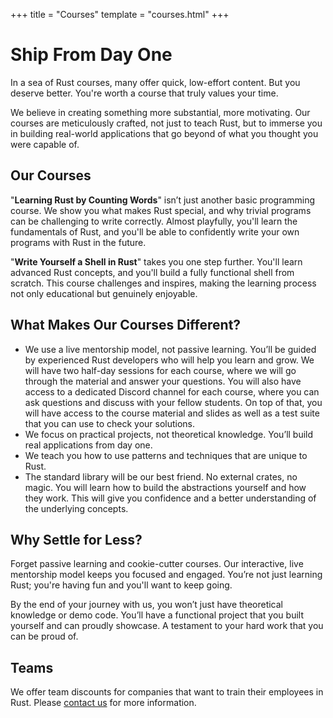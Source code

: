 +++
title = "Courses"
template = "courses.html"
+++

# Ship From Day One

In a sea of Rust courses, many offer quick, low-effort content. But you deserve
better. You're worth a course that truly values your time.

We believe in creating something more substantial,
more motivating. Our courses are meticulously crafted, not just to teach Rust,
but to immerse you in building real-world applications that go beyond of what you
thought you were capable of.

## Our Courses

"**Learning Rust by Counting Words**" isn’t just another basic programming
course. We show you what makes Rust special, and why trivial programs can be
challenging to write correctly. Almost playfully, you'll learn the fundamentals
of Rust, and you'll be able to confidently write your own programs with Rust in
the future.

"**Write Yourself a Shell in Rust**" takes you one step further. 
You'll learn advanced Rust concepts, and you'll build a fully functional shell
from scratch. 
This course challenges and inspires, making the learning process not only
educational but genuinely enjoyable.

## What Makes Our Courses Different?

* We use a live mentorship model, not passive learning. You’ll be guided by
  experienced Rust developers who will help you learn and grow.
  We will have two half-day sessions for each course, where we will go through
  the material and answer your questions. You will also have access to a
  dedicated Discord channel for each course, where you can ask questions and
  discuss with your fellow students. On top of that, you will have access to
  the course material and slides as well as a test suite that you can use to
  check your solutions.
* We focus on practical projects, not theoretical knowledge. You’ll build real
  applications from day one.
* We teach you how to use patterns and techniques that are unique to Rust.
* The standard library will be our best friend. No external crates, no
  magic. You will learn how to build the abstractions yourself and how they
  work. This will give you confidence and a better understanding of the
  underlying concepts.

## Why Settle for Less?

Forget passive learning and cookie-cutter courses. Our interactive, live
mentorship model keeps you focused and engaged. You’re not just learning Rust;
you're having fun and you'll want to keep going.

By the end of your journey with us, you won’t just have theoretical knowledge or
demo code. You’ll have a functional project that you built yourself and can
proudly showcase. A testament to your hard work that you can be proud of.

## Teams

We offer team discounts for companies that want to train their employees in
Rust. Please [contact us](/quote/) for more information.

